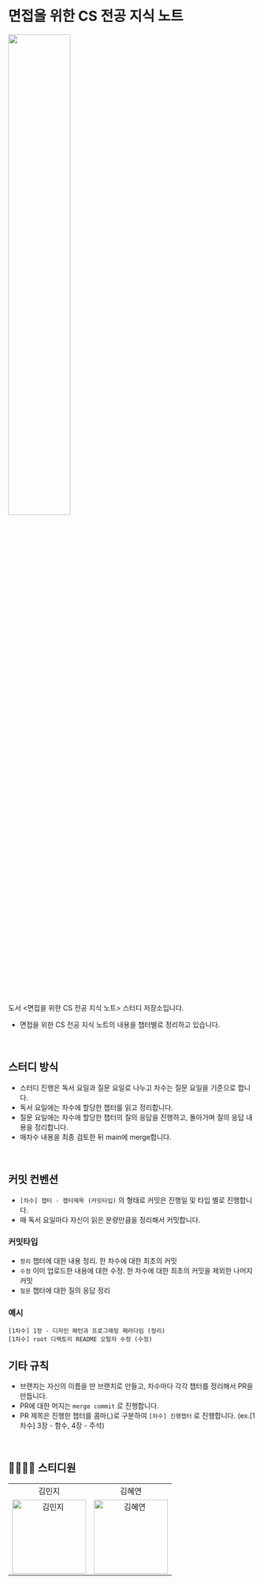 # 면접을 위한 CS 전공 지식 노트

<img width = "50%" src="https://github.com/user-attachments/assets/d70b6a9c-2c11-4da6-86e8-830747cbf6af"/>

도서 <면접을 위한 CS 전공 지식 노트> 스터디 저장소입니다.

- 면접을 위한 CS 전공 지식 노트의 내용을 챕터별로 정리하고 있습니다.

<br>

## 스터디 방식

- 스터디 진행은 독서 요일과 질문 요일로 나누고 차수는 질문 요일을 기준으로 합니다.
- 독서 요일에는 차수에 할당한 챕터를 읽고 정리합니다.
- 질문 요일에는 차수에 할당한 챕터의 질의 응답을 진행하고, 돌아가며 질의 응답 내용을 정리합니다.
- 매차수 내용을 최종 검토한 뒤 main에 merge합니다.

<br>

## 커밋 컨벤션

- `[차수] 챕터 - 챕터제목 (커밋타입)` 의 형태로 커밋은 진행일 및 타입 별로 진행합니다.
- 매 독서 요일마다 자신이 읽은 분량만큼을 정리해서 커밋합니다.

### 커밋타입

- `정리` 챕터에 대한 내용 정리. 한 차수에 대한 최초의 커밋
- `수정` 이미 업로드한 내용에 대한 수정. 한 차수에 대한 최초의 커밋을 제외한 나머지 커밋
- `질문` 챕터에 대한 질의 응답 정리


### 예시

```
[1차수] 1장 - 디자인 패턴과 프로그래밍 패러다임 (정리)
[1차수] root 디렉토리 README 오탈자 수정 (수정)
```

## 기타 규칙
- 브랜치는 자신의 이름을 딴 브랜치로 만들고, 차수마다 각각 챕터를 정리해서 PR을 만듭니다.
- PR에 대한 머지는 `merge commit` 로 진행합니다.
- PR 제목은 진행한 챕터를 콤마(,)로 구분하여 `[차수] 진행챕터` 로 진행합니다. (ex.[1차수] 3장 - 함수, 4장 - 주석)

<br/>

## 👨‍👩‍👧‍👦 스티디원

<table>
  <tr align="center">
    <td>김민지</td>
    <td>김혜연</td>
  </tr>
  <tr>
     <td align="center">
        <a href="https://github.com/mouse0429"><img src="https://avatars.githubusercontent.com/u/68915238?v=4" width="150px" alt="김민지"/><br /></a>
     </td>
    <td align="center">
        <a href="https://github.com/clscls2530"><img src="https://avatars.githubusercontent.com/u/65168017?v=4" width="150px" alt="김혜연"/><br /></a>
     </td>
  <tr>
</table>
